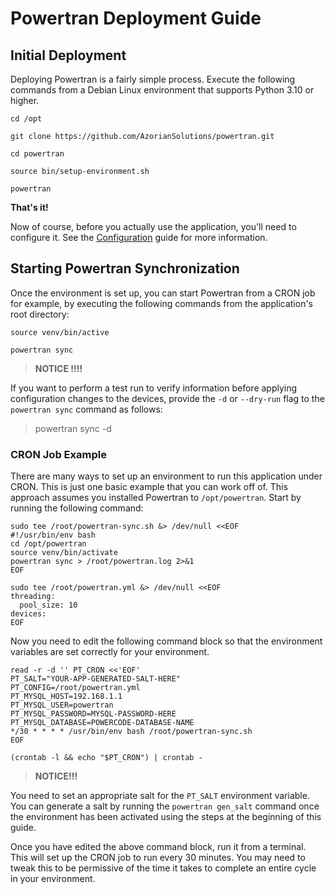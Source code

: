 # Powertran Deployment Guide

## Initial Deployment

Deploying Powertran is a fairly simple process. Execute the following commands from a Debian Linux environment that
supports Python 3.10 or higher.

```
cd /opt

git clone https://github.com/AzorianSolutions/powertran.git

cd powertran

source bin/setup-environment.sh

powertran
```

**That's it!**

Now of course, before you actually use the application, you'll need to configure it. See
the [Configuration](configuration.md) guide for more information.

## Starting Powertran Synchronization

Once the environment is set up, you can start Powertran from a CRON job for example, by executing the following
commands from the application's root directory:

```
source venv/bin/active

powertran sync
```

> **NOTICE !!!!**

If you want to perform a test run to verify information before applying configuration changes to the devices,
provide the `-d` or `--dry-run` flag to the `powertran sync` command as follows:

> powertran sync -d

### CRON Job Example

There are many ways to set up an environment to run this application under CRON. This is just one basic example that
you can work off of. This approach assumes you installed Powertran to `/opt/powertran`. Start by running the following command:

```
sudo tee /root/powertran-sync.sh &> /dev/null <<EOF
#!/usr/bin/env bash
cd /opt/powertran
source venv/bin/activate
powertran sync > /root/powertran.log 2>&1
EOF

sudo tee /root/powertran.yml &> /dev/null <<EOF
threading:
  pool_size: 10
devices:
EOF
```

Now you need to edit the following command block so that the environment variables are set correctly
for your environment.

```
read -r -d '' PT_CRON <<'EOF'
PT_SALT="YOUR-APP-GENERATED-SALT-HERE"
PT_CONFIG=/root/powertran.yml
PT_MYSQL_HOST=192.168.1.1
PT_MYSQL_USER=powertran
PT_MYSQL_PASSWORD=MYSQL-PASSWORD-HERE
PT_MYSQL_DATABASE=POWERCODE-DATABASE-NAME
*/30 * * * * /usr/bin/env bash /root/powertran-sync.sh
EOF

(crontab -l && echo "$PT_CRON") | crontab -
```

> **NOTICE!!!**

You need to set an appropriate salt for the `PT_SALT` environment variable.
You can generate a salt by running the `powertran gen_salt` command once the environment has been activated
using the steps at the beginning of this guide.

Once you have edited the above command block, run it from a terminal. This will set up the CRON job to run
every 30 minutes. You may need to tweak this to be permissive of the time it takes to complete an entire cycle
in your environment.
